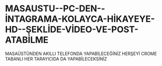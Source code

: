 # MASAUSTU--PC-DEN--İNTAGRAMA-KOLAYCA-HİKAYEYE-HD--ŞEKLİDE-VİDEO-VE-POST-ATABİLME
MASAÜSTÜNDEN AKILLI TELEFONDA YAPABİLECEĞİNİZ HERŞEYİ CROME TABANLI HER TARAYICIDA DA YAPABİLECEKSİNİZ
